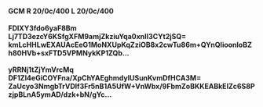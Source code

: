 #### GCM R 20/0c/400 L 20/0c/400
**FDlXY3fdo6yaF8Bm**<br/>**Lj7TD3ezcY6KSfgXFM9amjZkziuYqa0xnII3CYt2jSQ=**<br/>**kmLcHHLwEXAUAcEeG1MoNXUpKqZziOB8x2cwTu86m+QYnQlioonloBZh80HVb+sxFTD5VPMNykKP1ZQb...**<br/><br/>
**yRRNj1tZjYmVrcMq**<br/>**DF1ZI4eGiCOYFna/XpChYAEghmdylUSunKvmDfHCA3M=**<br/>**ZaUcyo3NmgbTrVDlf3Fr5nB1A5UfW+VnWbx/9FbmZoBKKEABkElZc6S8PzjpBLnA5ymAD/dzk+bN/gYc...**